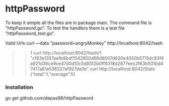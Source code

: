 # httpPassword
To keep it simple all the files are in package main.  The command file is "httpPassword.go".   To test the handlers there is a test file "httpPassword_test.go".

Valid Urls
curl —data "password=angryMonkey" http://localhost:8042/hash
>> 1
curl http://localhost:8042/hash/1
>> "cf83e1357eefb8bdf1542850d66d8007d620e4050b5715dc83f4a921d36ce9ce47d0d13c5d85f2b0ff8318d2877eec2f63b931bd47417a81a538327af927da3e"
curl http://localhost:8042/Stats
>> {“total”:1,“average”:5}


### Installation
go get github.com/depas98/httpPassword

